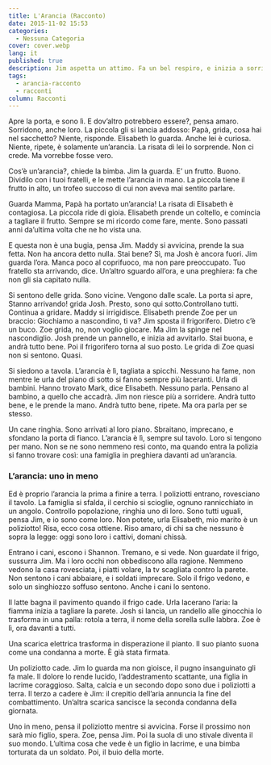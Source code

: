 ```yaml
---
title: L'Arancia (Racconto)
date: 2015-11-02 15:53
categories:
  - Nessuna Categoria
cover: cover.webp
lang: it
published: true
description: Jim aspetta un attimo. Fa un bel respiro, e inizia a sorridere. E’ importante sorridere, si ripete, quando torno a casa. Almeno quando sono a casa. Accarezza il sacchetto di carta. Si fa coraggio e gira la maniglia.
tags:
  - arancia-racconto
  - racconti
column: Racconti
---
```


Apre la porta, e sono lì. E dov’altro potrebbero essere?, pensa amaro. Sorridono, anche loro. La piccola gli si lancia addosso: Papà, grida, cosa hai nel sacchetto? Niente, risponde. Elisabeth lo guarda. Anche lei è curiosa. Niente, ripete, è solamente un’arancia. La risata di lei lo sorprende. Non ci crede. Ma vorrebbe fosse vero.

Cos’è un’arancia?, chiede la bimba. Jim la guarda. E’ un frutto. Buono. Dividilo con i tuoi fratelli, e le mette l’arancia in mano. La piccola tiene il frutto in alto, un trofeo succoso di cui non aveva mai sentito parlare.

Guarda Mamma, Papà ha portato un’arancia! La risata di Elisabeth è contagiosa. La piccola ride di gioia. Elisabeth prende un coltello, e comincia a tagliare il frutto. Sempre se mi ricordo come fare, mente. Sono passati anni da’ultima volta che ne ho vista una.

E questa non è una bugia, pensa Jim. Maddy si avvicina, prende la sua fetta. Non ha ancora detto nulla. Stai bene?
Sì, ma Josh è ancora fuori.
Jim guarda l’ora. Manca poco al coprifuoco, ma non pare preoccupato. Tuo fratello sta arrivando, dice. Un’altro sguardo all’ora, e una preghiera: fa che non gli sia capitato nulla.

Si sentono delle grida. Sono vicine. Vengono dalle scale. La porta si apre, Stanno arrivando! grida Josh. Presto, sono qui sotto.Controllano tutti. Continua a gridare.
Maddy si irrigidisce. Elisabeth prende Zoe per un braccio: Giochiamo a nascondino, ti va?
Jim sposta il frigorifero. Dietro c’è un buco. Zoe grida, no, non voglio giocare. Ma Jim la spinge nel nascondiglio. Josh prende un pannello, e inizia ad avvitarlo. Stai buona, e andrà tutto bene. Poi il frigorifero torna al suo posto. Le grida di Zoe quasi non si sentono. Quasi.

Si siedono a tavola. L’arancia è lì, tagliata a spicchi. Nessuno ha fame, non mentre le urla del piano di sotto si fanno sempre più laceranti. Urla di bambini.
Hanno trovato Mark, dice Elisabeth. Nessuno parla. Pensano al bambino, a quello che accadrà. Jim non riesce più a sorridere. Andrà tutto bene, e le prende la mano. Andrà tutto bene, ripete. Ma ora parla per se stesso.

Un cane ringhia. Sono arrivati al loro piano. Sbraitano, imprecano, e sfondano la porta di fianco. L’arancia è lì, sempre sul tavolo. Loro si tengono per mano. Non se ne sono nemmeno resi conto, ma quando entra la polizia si fanno trovare così: una famiglia in preghiera davanti ad un’arancia.

### L’arancia: uno in meno

Ed è proprio l’arancia la prima a finire a terra. I poliziotti entrano, rovesciano il tavolo. La famiglia si sfalda, il cerchio si scioglie, ognuno rannicchiato in un angolo. Controllo popolazione, ringhia uno di loro. Sono tutti uguali, pensa Jim, e io sono come loro.
Non potete, urla Elisabeth, mio marito è un poliziotto! Risa, ecco cosa ottiene. Riso amaro, di chi sa che nessuno è sopra la legge: oggi sono loro i cattivi, domani chissà.

Entrano i cani, escono i Shannon. Tremano, e si vede. Non guardate il frigo, sussurra Jim. Ma i loro occhi non obbediscono alla ragione. Nemmeno vedono la casa rovesciata, i piatti volare, la tv scagliata contro la parete. Non sentono i cani abbaiare, e i soldati imprecare. Solo il frigo vedono, e solo un singhiozzo soffuso sentono. Anche i cani lo sentono.

Il latte bagna il pavimento quando il frigo cade. Urla lacerano l’aria: la fiamma inizia a tagliare la parete. Josh si lancia, un randello alle ginocchia lo trasforma in una palla: rotola a terra, il nome della sorella sulle labbra. Zoe è lì, ora davanti a tutti.

Una scarica elettrica trasforma in disperazione il pianto. Il suo pianto suona come una condanna a morte. È già stata firmata.

Un poliziotto cade. Jim lo guarda ma non gioisce, il pugno insanguinato gli fa male. Il dolore lo rende lucido, l’addestramento scattante, una figlia in lacrime coraggioso. Salta, calcia e un secondo dopo sono due i poliziotti a terra. Il terzo a cadere è Jim: il crepitio dell’aria annuncia la fine del combattimento. Un’altra scarica sancisce la seconda condanna della giornata.

Uno in meno, pensa il poliziotto mentre si avvicina. Forse il prossimo non sarà mio figlio, spera.
Zoe, pensa Jim. Poi la suola di uno stivale diventa il suo mondo. L’ultima cosa che vede è un figlio in lacrime, e una bimba torturata da un soldato. Poi, il buio della morte.
